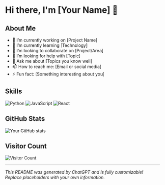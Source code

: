 # Hi there, I'm [Your Name] 👋

## About Me
- 🔭 I’m currently working on [Project Name]
- 🌱 I’m currently learning [Technology]
- 👯 I’m looking to collaborate on [Project/Area]
- 🤔 I’m looking for help with [Topic]
- 💬 Ask me about [Topics you know well]
- 📫 How to reach me: [Email or social media]
- ⚡ Fun fact: [Something interesting about you]

## Skills

![Python](https://img.shields.io/badge/-Python-333333?style=flat&logo=python)
![JavaScript](https://img.shields.io/badge/-JavaScript-333333?style=flat&logo=javascript)
![React](https://img.shields.io/badge/-React-333333?style=flat&logo=react)

## GitHub Stats

![Your GitHub stats](https://github-readme-stats.vercel.app/api?username=Yoon1747&show_icons=true&theme=radical)

## Visitor Count

![Visitor Count](https://hits.seeyoufarm.com/api/count/incr/badge.svg?url=https%3A%2F%2Fgithub.com%2FYoon1747&count_bg=%2379C83D&title_bg=%23555555&icon=&icon_color=%23E7E7E7&title=Visitors&edge_flat=false)

---

*This README was generated by ChatGPT and is fully customizable! Replace placeholders with your own information.*
